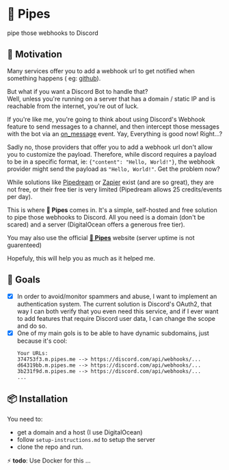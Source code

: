 # 🚀 Pipes

pipe those webhooks to Discord

## 🎉 Motivation

Many services offer you to add a webhook url to get notified when something happens (
eg: [github](https://docs.github.com/en/webhooks/about-webhooks)).

But what if you want a Discord Bot to handle that? <br>
Well, unless you're running on a
server that has a domain / static IP and is reachable from the internet, you're out of luck.

If you're like me, you're going to think about using Discord's Webhook feature to send messages to a channel,
and then intercept those messages with the bot via
an [on_message](https://discordpy.readthedocs.io/en/stable/api.html#discord.on_message) event.
Yay, Everything is good now! Right...?

Sadly no, those providers that offer you to add a webhook url don't allow you to customize the payload.
Therefore, while discord requires a payload to be in a specific format, ie: `{"content": "Hello, World!"}`,
the webhook provider might send the payload as `"Hello, World!"`.
Get the problem now?

While solutions like [Pipedream](https://pipedream.com/) or [Zapier](https://zapier.com/) exist (and are so great),
they are not free, or their free tier is very limited (Pipedream allows 25 credits/events per day).

This is where **🚀 Pipes** comes in. It's a simple, self-hosted and free solution to pipe those webhooks to Discord.
All you need is a domain (don't be scared) and a server (DigitalOcean offers a generous free tier).

You may also use the official [**🚀 Pipes**](https://usepipes.web.app/) website (server uptime is not guarenteed)

Hopefuly, this will help you as much as it helped me.

## 🎯 Goals

- [x] In order to avoid/monitor spammers and abuse, I want to implement an authentication system.
  The current solution is Discord's OAuth2, that way I can both verify that you even need this service,
  and if I ever want to add features that require Discord user data, I can change the scope and do so.
- [x] One of my main gols is to be able to have dynamic subdomains, just because it's cool:
    ```
    Your URLs:
    374753f3.m.pipes.me --> https://discord.com/api/webhooks/...
    d64319bb.m.pipes.me --> https://discord.com/api/webhooks/...
    3b231f9d.m.pipes.me --> https://discord.com/api/webhooks/...
    ...
    ```

## 📦 Installation

You need to:

- get a domain and a host (I use DigitalOcean)
- follow `setup-instructions.md` to setup the server
- clone the repo and run.

⚡ **todo**: Use Docker for this ...